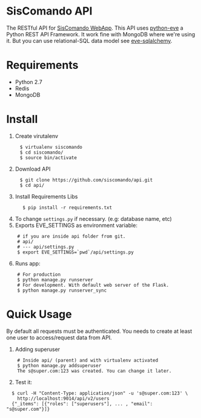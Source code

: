 SisComando API
==============

The RESTful API for [SisComando WebApp](https://github.com/siscomando/webapp). This API uses
[python-eve](http://python-eve.org/) a Python REST API Framework. It work fine with MongoDB
where we're using it. But you can use relational-SQL data model see
[eve-sqlalchemy](http://eve-sqlalchemy.readthedocs.org/en/stable/).

Requirements
=============
  * Python 2.7
  * Redis
  * MongoDB

Install
========
  1. Create virutalenv
   ```
        $ virtualenv siscomando
        $ cd siscomando/ 
        $ source bin/activate 
   ```
  2. Download API
   ```
        $ git clone https://github.com/siscomando/api.git 
        $ cd api/ 
  ```
  3. Install Requirements Libs
  ```
        $ pip install -r requirements.txt
  ```
  4. To change `settings.py` if necessary. (e.g: database name, etc)
  5. Exports EVE_SETTINGS as environment variable:
  ```
      # if you are inside api folder from git.
      # api/
      # --- api/settings.py
      $ export EVE_SETTINGS=`pwd`/api/settings.py
  ```
  6. Runs app:
  ```
      # For production
      $ python manage.py runserver
      # For development. With default web server of the Flask.
      $ python manage.py runserver_sync
  ```

Quick Usage
===========
By default all requests must be authenticated. You needs to create at least one
user to access/request data from API.
  1. Adding superuser
  ```
      # Inside api/ (parent) and with virtualenv activated
      $ python manage.py addsuperuser
      The s@super.com:123 was created. You can change it later.
  ```
  2. Test it:
  ```
    $ curl -H "Content-Type: application/json" -u 's@super.com:123' \
      http://localhost:9014/api/v2/users
    {"_items": [{"roles": ["superusers"], ... , "email": "s@super.com"}]}  
  ```
